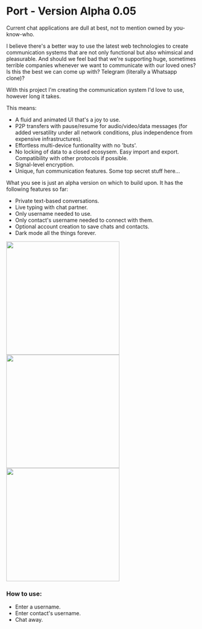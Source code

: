 <h1>Port - Version Alpha 0.05</h1>
<p>
Current chat applications are dull at best, not to mention owned by you-know-who.
        
I believe there's a better way to use the latest web technologies to create communication systems that are not only functional but also whimsical and pleasurable. And should we feel bad that we're supporting huge, sometimes terrible companies whenever we want to communicate with our loved ones? Is this the best we can come up with? Telegram (literally a Whatsapp clone)?

With this project I'm creating the communication system I'd love to use, however long it takes.

This means:
</p>
<ul>
        <li>A fluid and animated UI that's a joy to use.</li>
        <li>P2P transfers with pause/resume for audio/video/data messages
        (for added versatility under all network conditions, plus independence from expensive infrastructures).
        <li> Effortless multi-device funtionality with no 'buts'.</li>
        <li>No locking of data to a closed ecosysem. Easy import and export. Compatibility with other protocols if possible.</li>   
        <li>Signal-level encryption.</li>
        <li>Unique, fun communication features. Some top secret stuff here...</li>
</ul>
<p>
What you see is just an alpha version on which to build upon. It has the following features so far:
</p>
<ul>
        <li>Private text-based conversations.</li>
        <li>Live typing with chat partner.</li>
        <li>Only username needed to use.</li>
        <li>Only contact's username needed to connect with them.</li>
        <li>Optional account creation to save chats and contacts.</li>
        <li>Dark mode all the things forever.</li>
</ul>
<p float="left">
        <img height="300px" width="auto" src="https://lh3.googleusercontent.com/pw/ACtC-3dL3uKu0hniU_SbZoxe09kwoCC0c7t2gbZeHUFLgz_mZuanAHDT3La9Ha6RDlz0R5zyonORoPyxs7iGX6VYQA3Bp5wKsifeL9_4DpKFee7VFv31TSqZsqx0w1DRcAvQiD_46UsvryGNV2QcKXLFV_3lXA=w1380-h863-no?authuser=0" />
        <img height="300px" width="auto" src="https://lh3.googleusercontent.com/pw/ACtC-3da1ft-OxXtsyLQz0cJfc4aICCQkveb7y_pOds0VKwwq51KW-OVzBwcJYqXxhsrC6GeF-4ZrNtfhAclklwtviyPNcdImHVH81vUwcW2etByRZcylpZBtEBqzTWzbJdwNIp8Cwtou2sAC_RnIy9T4-dHfA=w450-h972-no?authuser=0" />
        <img height="300px" width="auto" src="https://lh3.googleusercontent.com/pw/ACtC-3dbjAReaOG5-EjW7pjWvCtXizt9cJ-wOtYct2lGPpz-O74YWcqPT7NvVue92r9Mx5cuHvdkumtpjbpWGGV_-up7fGL2e_9e0Zkg6hXk6Bzu5f530sMcPjmmpaWVDbNRxkVflunGXWCnopclGM8HI7hPMQ=w450-h972-no?authuser=0" />
</p>

<h3>How to use:</h3>
<ul>
        <li>Enter a username.</li>
        <li>Enter contact's username.</li>
        <li>Chat away.</li>
</ul>

